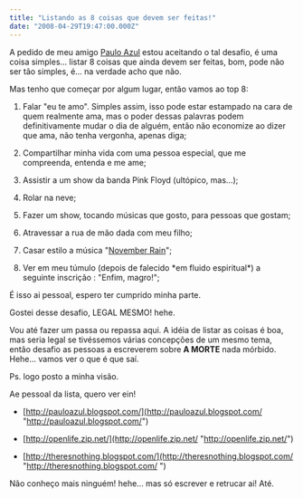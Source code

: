 ```yaml
---
title: "Listando as 8 coisas que devem ser feitas!"
date: "2008-04-29T19:47:00.000Z"
---
```


A pedido de meu amigo [Paulo Azul](http://pauloazul.blogspot.com/) estou aceitando o tal desafio, é uma coisa simples... listar 8 coisas que ainda devem ser feitas, bom, pode não ser tão simples, é... na verdade acho que não.

Mas tenho que começar por algum lugar, então vamos ao top 8:

1.  Falar "eu te amo". Simples assim, isso pode estar estampado na cara de quem realmente ama, mas o poder dessas palavras podem definitivamente mudar o dia de alguém, então não economize ao dizer que ama, não tenha vergonha, apenas diga;  
    
2.  Compartilhar minha vida com uma pessoa especial, que me compreenda, entenda e me ame;  
    
3.  Assistir a um show da banda Pink Floyd (ultópico, mas...);  
    
4.  Rolar na neve;  
    
5.  Fazer um show, tocando músicas que gosto, para pessoas que gostam;  
    
6.  Atravessar a rua de mão dada com meu filho;  
    
7.  Casar estilo a música "[November Rain](http://youtube.com/watch?v=siBoLc9vxac)";  
    
8.  Ver em meu túmulo (depois de falecido \*em fluido espiritual\*) a seguinte inscrição : "Enfim, magro!";
    

É isso ai pessoal, espero ter cumprido minha parte.

Gostei desse desafio, LEGAL MESMO! hehe.

Vou até fazer um passa ou repassa aqui. A idéia de listar as coisas é boa, mas seria legal se tivéssemos várias concepções de um mesmo tema, então desafio as pessoas a escreverem sobre **A MORTE** nada mórbido. Hehe... vamos ver o que é que saí.

Ps. logo posto a minha visão.

Ae pessoal da lista, quero ver ein!

*   [http://pauloazul.blogspot.com/](http://pauloazul.blogspot.com/ "http://pauloazul.blogspot.com/")
    
*   [http://openlife.zip.net/](http://openlife.zip.net/ "http://openlife.zip.net/")
    
*   [http://theresnothing.blogspot.com/](http://theresnothing.blogspot.com/  "http://theresnothing.blogspot.com/ ")
    

Não conheço mais ninguém! hehe... mas só escrever e retrucar ai! Até.